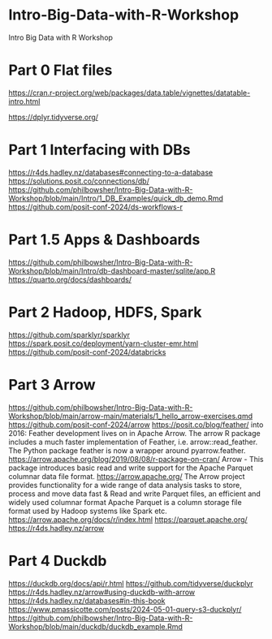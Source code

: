 # Intro-Big-Data-with-R-Workshop
Intro Big Data with R Workshop

# Part 0 Flat files
https://cran.r-project.org/web/packages/data.table/vignettes/datatable-intro.html

https://dplyr.tidyverse.org/

# Part 1 Interfacing with DBs
https://r4ds.hadley.nz/databases#connecting-to-a-database
https://solutions.posit.co/connections/db/
https://github.com/philbowsher/Intro-Big-Data-with-R-Workshop/blob/main/Intro/1_DB_Examples/quick_db_demo.Rmd
https://github.com/posit-conf-2024/ds-workflows-r

# Part 1.5 Apps & Dashboards
https://github.com/philbowsher/Intro-Big-Data-with-R-Workshop/blob/main/Intro/db-dashboard-master/sqlite/app.R
https://quarto.org/docs/dashboards/

# Part 2 Hadoop, HDFS, Spark
https://github.com/sparklyr/sparklyr
https://spark.posit.co/deployment/yarn-cluster-emr.html
https://github.com/posit-conf-2024/databricks

# Part 3 Arrow
https://github.com/philbowsher/Intro-Big-Data-with-R-Workshop/blob/main/arrow-main/materials/1_hello_arrow-exercises.qmd
https://github.com/posit-conf-2024/arrow
https://posit.co/blog/feather/ into
2016: Feather development lives on in Apache Arrow. The arrow R package includes a much faster implementation of Feather, i.e. arrow::read_feather. The Python package feather is now a wrapper around pyarrow.feather.
https://arrow.apache.org/blog/2019/08/08/r-package-on-cran/
Arrow - This package introduces basic read and write support for the Apache Parquet columnar data file format.
https://arrow.apache.org/
The Arrow project provides functionality for a wide range of data analysis tasks to store, process and move data fast & Read and write Parquet files, an efficient and widely used columnar format
Apache Parquet is a column storage file format used by Hadoop systems like Spark etc.
https://arrow.apache.org/docs/r/index.html
https://parquet.apache.org/
https://r4ds.hadley.nz/arrow

# Part 4 Duckdb
https://duckdb.org/docs/api/r.html
https://github.com/tidyverse/duckplyr
https://r4ds.hadley.nz/arrow#using-duckdb-with-arrow
https://r4ds.hadley.nz/databases#in-this-book
https://www.pmassicotte.com/posts/2024-05-01-query-s3-duckplyr/
https://github.com/philbowsher/Intro-Big-Data-with-R-Workshop/blob/main/duckdb/duckdb_example.Rmd


